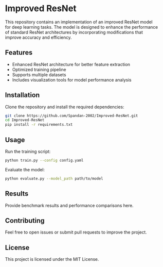 # Improved ResNet

This repository contains an implementation of an improved ResNet model for deep learning tasks. The model is designed to enhance the performance of standard ResNet architectures by incorporating modifications that improve accuracy and efficiency.

## Features
- Enhanced ResNet architecture for better feature extraction
- Optimized training pipeline
- Supports multiple datasets
- Includes visualization tools for model performance analysis

## Installation
Clone the repository and install the required dependencies:
```bash
git clone https://github.com/Spandan-2002/Improved-ResNet.git
cd Improved-ResNet
pip install -r requirements.txt
```

## Usage
Run the training script:
```bash
python train.py --config config.yaml
```

Evaluate the model:
```bash
python evaluate.py --model_path path/to/model
```

## Results
Provide benchmark results and performance comparisons here.

## Contributing
Feel free to open issues or submit pull requests to improve the project.

## License
This project is licensed under the MIT License.

